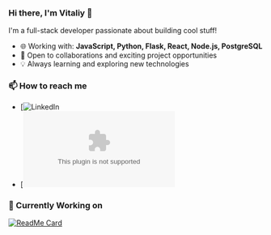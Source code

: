 ### Hi there, I'm Vitaliy 👋

I'm a full-stack developer passionate about building cool stuff!

- 🌐 Working with: **JavaScript, Python, Flask, React, Node.js, PostgreSQL**
- 💼 Open to collaborations and exciting project opportunities
- 💡 Always learning and exploring new technologies

### 📫 How to reach me

- [![LinkedIn](https://www.linkedin.com/in/vitaliy-vit/)
- [![Email](vitanskyyv@gmail.com)

### 🔧 Currently Working on

[![ReadMe Card](https://github-readme-stats.vercel.app/api/pin/?username=VitaliyV22&repo=radiofy&theme=radical)](https://github.com/VitaliyV22/radiofy)



